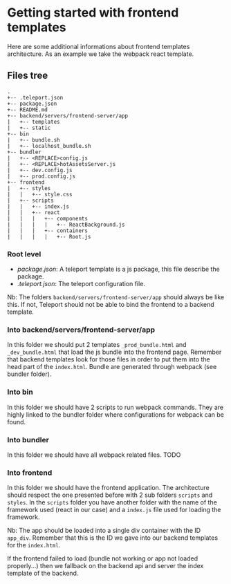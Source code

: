 # Getting started with frontend templates
Here are some additional informations about frontend templates architecture. As an example we take the webpack react template.

## Files tree
```
.
+-- .teleport.json
+-- package.json
+-- README.md
+-- backend/servers/frontend-server/app
|   +-- templates
|   +-- static
+-- bin
|   +-- bundle.sh
|   +-- localhost_bundle.sh
+-- bundler
|   +-- <REPLACE>config.js
|   +-- <REPLACE>hotAssetsServer.js
|   +-- dev.config.js
|   +-- prod.config.js
+-- frontend
|   +-- styles
|   |   +-- style.css
|   +-- scripts
|   |   +-- index.js
|   |   +-- react
|   |   |   +-- components
|   |   |   |   +-- ReactBackground.js
|   |   |   +-- containers
|   |   |   |   +-- Root.js
```

### Root level
- *package.json*: A teleport template is a js package, this file describe the package.
- *.teleport.json*: The teleport configuration file.

Nb: The folders `backend/servers/frontend-server/app` should always be like this. If not, Teleport should not be able to bind the frontend to a backend template.

### Into backend/servers/frontend-server/app
In this folder we should put 2 templates `_prod_bundle.html` and `_dev_bundle.html` that load the js bundle into the frontend page. Remember that backend templates look for those files in order to put them into the head part of the `index.html`. Bundle are generated through webpack (see bundler folder).

### Into bin
In this folder we should have 2 scripts to run webpack commands. They are highly linked to the bundler folder where configurations for webpack can be found.

### Into bundler
In this folder we should have all webpack related files.
TODO

### Into frontend
In this folder we should have the frontend application. The architecture should respect the one presented before with 2 sub folders `scripts` and `styles`. In the `scripts` folder you have another folder with the name of the framework used (react in our case) and a `index.js` file used for loading the framework.

Nb: The app should be loaded into a single div container with the ID `app_div`. Remember that this is the ID we gave into our backend templates for the `index.html`.

If the frontend failed to load (bundle not working or app not loaded properly...) then we fallback on the backend api and server the index template of the backend.
